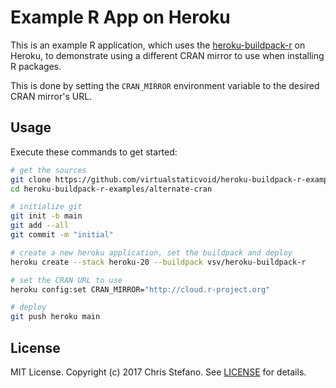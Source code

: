 # Example R App on Heroku

This is an example R application, which uses the [heroku-buildpack-r][buildpack] on Heroku,
to demonstrate using a different CRAN mirror to use when installing R packages.

This is done by setting the `CRAN_MIRROR` environment variable to the desired CRAN mirror's URL.

## Usage

Execute these commands to get started:

```bash
# get the sources
git clone https://github.com/virtualstaticvoid/heroku-buildpack-r-examples.git
cd heroku-buildpack-r-examples/alternate-cran

# initialize git
git init -b main
git add --all
git commit -m "initial"

# create a new heroku application, set the buildpack and deploy
heroku create --stack heroku-20 --buildpack vsv/heroku-buildpack-r

# set the CRAN URL to use
heroku config:set CRAN_MIRROR="http://cloud.r-project.org"

# deploy
git push heroku main
```

## License

MIT License. Copyright (c) 2017 Chris Stefano. See [LICENSE](../LICENSE) for details.

<!-- Links -->
[buildpack]: https://github.com/virtualstaticvoid/heroku-buildpack-r
